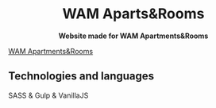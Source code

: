 <h1 align="center">WAM Aparts&Rooms</h1>

<p align="center">
  <strong>Website made for WAM Apartments&Rooms</strong></br>
</p>

<a align="center" href="https://wamazury.pl" target="_blank">WAM Apartments&Rooms</a>

## Technologies and languages
SASS & Gulp & VanillaJS

